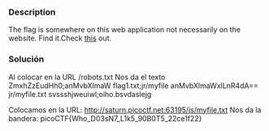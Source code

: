 ### Description
The flag is somewhere on this web application not necessarily on the website. Find it.Check [this](http://saturn.picoctf.net:63195/) out.

### Solución
Al colocar en la URL /robots.txt
Nos da el texto
ZmxhZzEudHh0;anMvbXlmaW    flag1.txt;jr/myfile
anMvbXlmaWxlLnR4dA==    jr/myfile.txt
svssshjweuiwl;oiho.bsvdaslejg

Colocamos en la URL: http://saturn.picoctf.net:63195/js/myfile.txt
Nos da la bandera: picoCTF{Who_D03sN7_L1k5_90B0T5_22ce1f22}